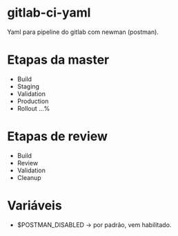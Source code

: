 # gitlab-ci-yaml

Yaml para pipeline do gitlab com newman (postman).

# Etapas da master

- Build
- Staging
- Validation
- Production
- Rollout ...%

# Etapas de review

- Build
- Review
- Validation
- Cleanup

# Variáveis

- $POSTMAN_DISABLED -> por padrão, vem habilitado.
